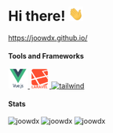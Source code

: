 <h1>Hi there! <img src="https://raw.githubusercontent.com/joowdx/joowdx/master/icons/wave.gif" width="30px"> </h1>

https://joowdx.github.io/

<h4> Tools and Frameworks </h4>

<a href="https://www.php.net/" target="_blank">
    <img src="https://raw.githubusercontent.com/devicons/devicon/master/icons/vuejs/vuejs-original-wordmark.svg" alt="vuejs" width="40" height="40"/> 
</a>

<a href="https://laravel.com/" target="_blank"> 
    <img src="https://raw.githubusercontent.com/devicons/devicon/master/icons/laravel/laravel-plain-wordmark.svg" alt="laravel" width="40" height="40"/> 
</a>

<a href="https://tailwindcss.com/" target="_blank"> 
    <img src="https://www.vectorlogo.zone/logos/tailwindcss/tailwindcss-icon.svg" alt="tailwind" width="40" height="40"/> 
</a>

<h4> Stats </h4>

<img src="https://github-readme-stats.vercel.app/api?username=joowdx&show_icons=true&locale=en&include_all_commits=true&theme=graywhite" alt="joowdx" />

<img src="https://github-readme-streak-stats.herokuapp.com/?user=joowdx&theme=graywhite" alt="joowdx" />

<img src="https://github-readme-stats.vercel.app/api/top-langs?username=joowdx&show_icons=true&locale=en&theme=graywhite" alt="joowdx" />
